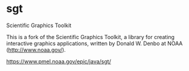 # sgt
Scientific Graphics Toolkit

This is a fork of the Scientific Graphics Toolkit, a library for creating interactive graphics applications,
written by Donald W. Denbo at NOAA (http://www.noaa.gov/). 

https://www.pmel.noaa.gov/epic/java/sgt/
